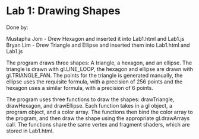 # Lab 1: Drawing Shapes

Done by:

Mustapha Jom - Drew Hexagon and inserted it into Lab1.html and Lab1.js  
Bryan Lim - Drew Triangle and Ellipse and inserted them into Lab1.html and Lab1.js

The program draws three shapes: A triangle, a hexagon, and an ellipse. The triangle is drawn with gl.LINE_LOOP, the
hexagon and ellipse are drawn with gl.TRIANGLE_FAN. The points for the triangle is generated manually, the ellipse uses the requisite formula, with a precision of 256 points and the hexagon uses a similar formula, with a precision of 6 points.

The program uses three functions to draw the shapes: drawTriangle, drawHexagon, and drawEllipse. Each function takes in a gl object, a program object, and a color array. The functions then bind the color array to the program, and then draw the shape using the appropriate gl.drawArrays call. The functions share the same vertex and fragment shaders, which are stored in Lab1.html.
